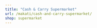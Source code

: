 ```yaml
---
title: "Cash & Carry Supermarket"
url: /makati/cash-and-carry-supermarket/
shop: supermarket
---
```

